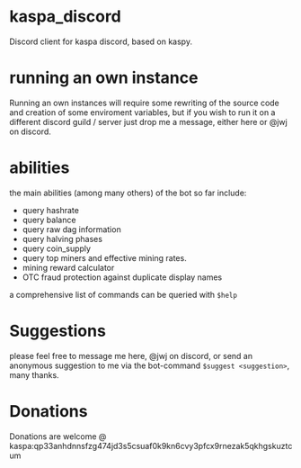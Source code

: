 # kaspa_discord
Discord client for kaspa discord, based on kaspy.

# running an own instance
Running an own instances will require some rewriting of the source code and creation of some enviroment variables, but if you wish to run it on a different discord guild / server just drop me a message, either here or @jwj on discord.

# abilities
the main abilities (among many others) of the bot so far include:
- query hashrate
- query balance
- query raw dag information
- query halving phases
- query coin_supply
- query top miners and effective mining rates.
- mining reward calculator
- OTC fraud protection against duplicate display names

a comprehensive list of commands can be queried with `$help`

# Suggestions
please feel free to message me here, @jwj on discord, or send an anonymous suggestion to me via the bot-command `$suggest <suggestion>`, many thanks.

# Donations
Donations are welcome @ kaspa:qp33anhdnnsfzg474jd3s5csuaf0k9kn6cvy3pfcx9rnezak5qkhgskuztcum
